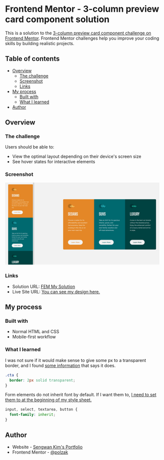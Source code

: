 # Frontend Mentor - 3-column preview card component solution

This is a solution to the [3-column preview card component challenge on Frontend Mentor](https://www.frontendmentor.io/challenges/3column-preview-card-component-pH92eAR2-). Frontend Mentor challenges help you improve your coding skills by building realistic projects. 

## Table of contents

- [Overview](#overview)
  - [The challenge](#the-challenge)
  - [Screenshot](#screenshot)
  - [Links](#links)
- [My process](#my-process)
  - [Built with](#built-with)
  - [What I learned](#what-i-learned)
- [Author](#author)

## Overview

### The challenge

Users should be able to:

- View the optimal layout depending on their device's screen size
- See hover states for interactive elements

### Screenshot

![](./images/screenshot.jpg)

### Links

- Solution URL: [FEM My Solution](https://www.frontendmentor.io/solutions/3column-preview-card-using-normal-html-and-css-aXRP4x-ycY)
- Live Site URL: [You can see my design here.](https://polzak.github.io/portfolio/fem/03-three-column-preview-card/index.html)

## My process

### Built with
- Normal HTML and CSS
- Mobile-first workflow

### What I learned

I was not sure if it would make sense to give some px to a transparent border, and I found [some information](https://stackoverflow.com/questions/17751093/how-to-make-a-transparent-border-using-css) that says it does.

```css
.cta {
  border: 2px solid transparent;
}
```

Form elements do not inherit font by default. If I want them to, [I need to set them to at the beginning of my style sheet.](https://stackoverflow.com/questions/6080413/input-doesnt-inherit-the-font-from-body)

```css
input, select, textarea, button {
  font-family: inherit;
}
```

## Author

- Website - [Sengwan Kim's Portfolio](https://polzak.github.io)
- Frontend Mentor - [@polzak](https://www.frontendmentor.io/profile/polzak)
